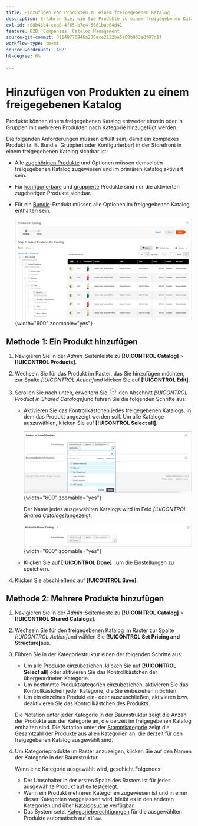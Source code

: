 ```yaml
---
title: Hinzufügen von Produkten zu einem freigegebenen Katalog
description: Erfahren Sie, wie Sie Produkte zu einem freigegebenen Katalog hinzufügen, entweder einzeln oder in Gruppen nach Kategorie.
exl-id: c88b46b4-cea8-4f65-b7e4-6681bab64d41
feature: B2B, Companies, Catalog Management
source-git-commit: 01148770946a236ece2122be5a88b963a0f07d1f
workflow-type: tm+mt
source-wordcount: '402'
ht-degree: 0%

---
```


# Hinzufügen von Produkten zu einem freigegebenen Katalog

Produkte können einem freigegebenen Katalog entweder einzeln oder in Gruppen mit mehreren Produkten nach Kategorie hinzugefügt werden.

Die folgenden Anforderungen müssen erfüllt sein, damit ein komplexes Produkt (z. B. Bundle, Gruppiert oder Konfigurierbar) in der Storefront in einem freigegebenen Katalog sichtbar ist:

- Alle [zugehörigen Produkte](../catalog/product-configurations.md) und Optionen müssen demselben freigegebenen Katalog zugewiesen und im primären Katalog aktiviert sein.
- Für [konfigurierbare](../catalog/product-create-configurable.md) und [gruppierte](../catalog/product-create-grouped.md) Produkte sind nur die aktivierten zugehörigen Produkte sichtbar.
- Für ein [Bundle](../catalog/product-create-bundle.md)-Produkt müssen alle Optionen im freigegebenen Katalog enthalten sein.

  ![Produkte für Katalog auswählen](./assets/shared-catalog-select-products-step-1.png){width="600" zoomable="yes"}

## Methode 1: Ein Produkt hinzufügen

1. Navigieren Sie in der _Admin_-Seitenleiste zu **[!UICONTROL Catalog]** > **[!UICONTROL Products]**.

1. Wechseln Sie für das Produkt im Raster, das Sie hinzufügen möchten, zur Spalte _[!UICONTROL Action]_&#x200B;und klicken Sie auf **[!UICONTROL Edit]**.

1. Scrollen Sie nach unten, erweitern Sie ![Erweiterungsauswahl](../assets/icon-display-expand.png) den Abschnitt _[!UICONTROL Product in Shared Catalogs]_&#x200B;und führen Sie die folgenden Schritte aus:

   - Aktivieren Sie das Kontrollkästchen jedes freigegebenen Katalogs, in dem das Produkt angezeigt werden soll. Um alle Kataloge auszuwählen, klicken Sie auf **[!UICONTROL Select all]**.

     ![Produkt in freigegebenen Katalogen](./assets/shared-catalog-assign-from-product.png){width="600" zoomable="yes"}

     Der Name jedes ausgewählten Katalogs wird im Feld _[!UICONTROL Shared Catalogs]_&#x200B;angezeigt.

     ![Freigegebene Kataloge zugewiesen](./assets/shared-catalog-assigned.png){width="600" zoomable="yes"}

   - Klicken Sie auf **[!UICONTROL Done]** , um die Einstellungen zu speichern.

1. Klicken Sie abschließend auf **[!UICONTROL Save]**.

## Methode 2: Mehrere Produkte hinzufügen

1. Navigieren Sie in der _Admin_-Seitenleiste zu **[!UICONTROL Catalog]** > **[!UICONTROL Shared Catalogs]**.

1. Wechseln Sie für den freigegebenen Katalog im Raster zur Spalte _[!UICONTROL Action]_&#x200B;und wählen Sie **[!UICONTROL Set Pricing and Structure]**&#x200B;aus.

1. Führen Sie in der Kategoriestruktur einen der folgenden Schritte aus:

   - Um alle Produkte einzubeziehen, klicken Sie auf **[!UICONTROL Select all]** oder aktivieren Sie das Kontrollkästchen der übergeordneten Kategorie.
   - Um bestimmte Produktkategorien einzubeziehen, aktivieren Sie das Kontrollkästchen jeder Kategorie, die Sie einbeziehen möchten.
   - Um ein einzelnes Produkt ein- oder auszuschließen, aktivieren bzw. deaktivieren Sie das Kontrollkästchen des Produkts.

   Die Notation unter jeder Kategorie in der Baumstruktur zeigt die Anzahl der Produkte aus der Kategorie an, die derzeit im freigegebenen Katalog enthalten sind. Die Notation unter der [Stammkategorie](../catalog/category-root.md) zeigt die Gesamtzahl der Produkte aus allen Kategorien an, die derzeit für den freigegebenen Katalog ausgewählt sind.

1. Um Kategorieprodukte im Raster anzuzeigen, klicken Sie auf den Namen der Kategorie in der Baumstruktur.

   Wenn eine Kategorie ausgewählt wird, geschieht Folgendes:

   - Der Umschalter in der ersten Spalte des Rasters ist für jedes ausgewählte Produkt auf `On` festgelegt.
   - Wenn ein Produkt mehreren Kategorien zugewiesen ist und in einer dieser Kategorien weggelassen wird, bleibt es in den anderen Kategorien und über [Katalogsuche](../catalog/search.md) verfügbar.
   - Das System setzt [Kategorieberechtigungen](../catalog/category-permissions.md) für die ausgewählten Produkte automatisch auf `Allow`.

